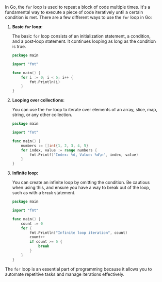 In Go, the `for` loop is used to repeat a block of code multiple times. It's a fundamental way to execute a piece of code iteratively until a certain condition is met. There are a few different ways to use the `for` loop in Go:

1. **Basic `for` loop:**
   
   The basic `for` loop consists of an initialization statement, a condition, and a post-loop statement. It continues looping as long as the condition is true.

   ```go
   package main

   import "fmt"

   func main() {
       for i := 0; i < 5; i++ {
           fmt.Println(i)
       }
   }
   ```

2. **Looping over collections:**

   You can use the `for` loop to iterate over elements of an array, slice, map, string, or any other collection.

   ```go
   package main

   import "fmt"

   func main() {
       numbers := []int{1, 2, 3, 4, 5}
       for index, value := range numbers {
           fmt.Printf("Index: %d, Value: %d\n", index, value)
       }
   }
   ```

3. **Infinite loop:**

   You can create an infinite loop by omitting the condition. Be cautious when using this, and ensure you have a way to break out of the loop, such as with a `break` statement.

   ```go
   package main

   import "fmt"

   func main() {
       count := 0
       for {
           fmt.Println("Infinite loop iteration", count)
           count++
           if count >= 5 {
               break
           }
       }
   }
   ```

The `for` loop is an essential part of programming because it allows you to automate repetitive tasks and manage iterations effectively.

